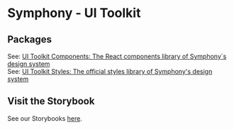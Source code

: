 # Symphony - UI Toolkit

## Packages

See: [UI Toolkit Components: The React components library of Symphony`s design system](packages/components/README.md)  
See: [UI Toolkit Styles: The official styles library of Symphony's design system](packages/styles/README.md)

## Visit the Storybook

See our Storybooks [here](https://symphonyplatformsolutions.github.io/symphony-ui-toolkit/).